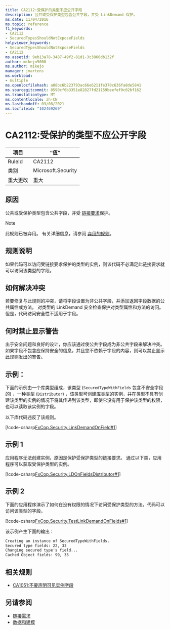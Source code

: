 ```yaml
---
title: CA2112:受保护的类型不应公开字段
description: 公共或受保护类型包含公共字段，并受 LinkDemand 保护。
ms.date: 11/04/2016
ms.topic: reference
f1_keywords:
- CA2112
- SecuredTypesShouldNotExposeFields
helpviewer_keywords:
- SecuredTypesShouldNotExposeFields
- CA2112
ms.assetid: 9eb13a78-3487-49f2-81d1-3c3866db132f
author: mikejo5000
ms.author: mikejo
manager: jmartens
ms.workload:
- multiple
ms.openlocfilehash: a08bc6b223793ac66e6211fe370c636fa8de5841
ms.sourcegitcommit: 8590cf6b3351e82827fd21159beefef0c02bf162
ms.translationtype: MT
ms.contentlocale: zh-CN
ms.lasthandoff: 03/08/2021
ms.locfileid: "102469269"
---
```

# <a name="ca2112-secured-types-should-not-expose-fields"></a>CA2112:受保护的类型不应公开字段

|项目|“值”|
|-|-|
|RuleId|CA2112|
|类别|Microsoft.Security|
|重大更改|重大|

## <a name="cause"></a>原因
公共或受保护类型包含公共字段，并受 [链接要求](/dotnet/framework/misc/link-demands)保护。

> [!NOTE]
> 此规则已被弃用。 有关详细信息，请参阅 [弃用的规则](fxcop-unported-deprecated-rules.md)。

## <a name="rule-description"></a>规则说明
如果代码可以访问受链接要求保护的类型的实例，则该代码不必满足此链接要求就可以访问该类型的字段。

## <a name="how-to-fix-violations"></a>如何解决冲突
若要修复与此规则的冲突，请将字段设置为非公共字段，并添加返回字段数据的公共属性或方法。 对类型的 LinkDemand 安全检查保护对类型属性和方法的访问。 但是，代码访问安全性不适用于字段。

## <a name="when-to-suppress-warnings"></a>何时禁止显示警告
出于安全问题和良好的设计，你应该通过使公共字段成为非公共字段来解决冲突。 如果字段不包含应保持安全的信息，并且您不依赖于字段的内容，则可以禁止显示此规则发出的警告。

## <a name="example"></a>示例：
下面的示例由一个库类型组成，该类型 (`SecuredTypeWithFields` 包含不安全字段的) ，一种类型 (`Distributor`) ，该类型可创建库类型的实例，并在类型不具有创建该类型的实例的情况下将其传递到该类型，即使它没有用于保护该类型的权限，也可以读取该实例的字段。

以下库代码违反了该规则。

[!code-csharp[FxCop.Security.LinkDemandOnField#1](../code-quality/codesnippet/CSharp/ca2112-secured-types-should-not-expose-fields_1.cs)]

## <a name="example-1"></a>示例 1
应用程序无法创建实例，原因是保护受保护类型的链接要求。 通过以下类，应用程序可以获取受保护类型的实例。

[!code-csharp[FxCop.Security.LDOnFieldsDistributor#1](../code-quality/codesnippet/CSharp/ca2112-secured-types-should-not-expose-fields_2.cs)]

## <a name="example-2"></a>示例 2
下面的应用程序演示了如何在没有权限的情况下访问受保护类型的方法，代码可以访问该类型的字段。

[!code-csharp[FxCop.Security.TestLinkDemandOnFields#1](../code-quality/codesnippet/CSharp/ca2112-secured-types-should-not-expose-fields_3.cs)]

该示例产生下面的输出：

```txt
Creating an instance of SecuredTypeWithFields.
Secured type fields: 22, 33
Changing secured type's field...
Cached Object fields: 99, 33
```

## <a name="related-rules"></a>相关规则

- [CA1051:不要声明可见实例字段](/dotnet/fundamentals/code-analysis/quality-rules/ca1051)

## <a name="see-also"></a>另请参阅

- [链接需求](/dotnet/framework/misc/link-demands)
- [数据和建模](/dotnet/framework/data/index)
